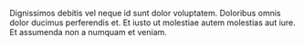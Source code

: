 Dignissimos debitis vel neque id sunt dolor voluptatem. Doloribus omnis dolor ducimus perferendis et. Et iusto ut molestiae autem molestias aut iure. Et assumenda non a numquam et veniam.